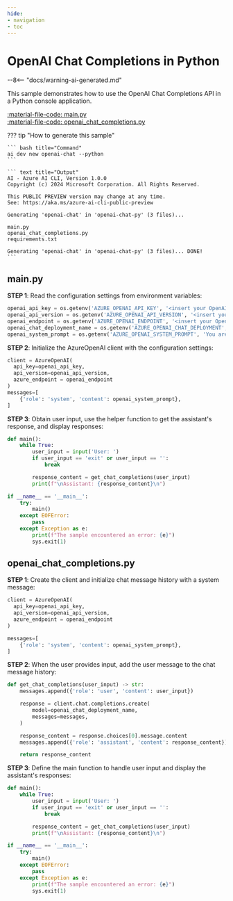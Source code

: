```yaml
---
hide:
- navigation
- toc
---
```

# OpenAI Chat Completions in Python

--8<-- "docs/warning-ai-generated.md"

This sample demonstrates how to use the OpenAI Chat Completions API in a Python console application.

[:material-file-code: main.py](./samples/openai-chat-py/main.py)  
[:material-file-code: openai_chat_completions.py](./samples/openai-chat-py/openai_chat_completions.py)  

??? tip "How to generate this sample"

    ``` bash title="Command"
    ai dev new openai-chat --python
    ```

    ``` text title="Output"
    AI - Azure AI CLI, Version 1.0.0
    Copyright (c) 2024 Microsoft Corporation. All Rights Reserved.

    This PUBLIC PREVIEW version may change at any time.
    See: https://aka.ms/azure-ai-cli-public-preview

    Generating 'openai-chat' in 'openai-chat-py' (3 files)...

    main.py
    openai_chat_completions.py
    requirements.txt

    Generating 'openai-chat' in 'openai-chat-py' (3 files)... DONE!
    ```

## main.py

**STEP 1**: Read the configuration settings from environment variables:

```python title="main.py"
openai_api_key = os.getenv('AZURE_OPENAI_API_KEY', '<insert your OpenAI API key here>')
openai_api_version = os.getenv('AZURE_OPENAI_API_VERSION', '<insert your Azure OpenAI API version here>')
openai_endpoint = os.getenv('AZURE_OPENAI_ENDPOINT', '<insert your OpenAI endpoint here>')
openai_chat_deployment_name = os.getenv('AZURE_OPENAI_CHAT_DEPLOYMENT', '<insert your OpenAI chat deployment name here>')
openai_system_prompt = os.getenv('AZURE_OPENAI_SYSTEM_PROMPT', 'You are a helpful AI assistant.')
```

**STEP 2**: Initialize the AzureOpenAI client with the configuration settings:

```python title="main.py"
client = AzureOpenAI(
  api_key=openai_api_key,
  api_version=openai_api_version,
  azure_endpoint = openai_endpoint
)
messages=[
    {'role': 'system', 'content': openai_system_prompt},
]
```

**STEP 3**: Obtain user input, use the helper function to get the assistant's response, and display responses:

```python title="main.py"
def main():
    while True:
        user_input = input('User: ')
        if user_input == 'exit' or user_input == '':
            break

        response_content = get_chat_completions(user_input)
        print(f"\nAssistant: {response_content}\n")

if __name__ == '__main__':
    try:
        main()
    except EOFError:
        pass
    except Exception as e:
        print(f"The sample encountered an error: {e}")
        sys.exit(1)
```

## openai_chat_completions.py

**STEP 1**: Create the client and initialize chat message history with a system message:

```python title="openai_chat_completions.py"
client = AzureOpenAI(
  api_key=openai_api_key,
  api_version=openai_api_version,
  azure_endpoint = openai_endpoint
)

messages=[
    {'role': 'system', 'content': openai_system_prompt},
]
```

**STEP 2**: When the user provides input, add the user message to the chat message history:

```python title="openai_chat_completions.py"
def get_chat_completions(user_input) -> str:
    messages.append({'role': 'user', 'content': user_input})

    response = client.chat.completions.create(
        model=openai_chat_deployment_name,
        messages=messages,
    )

    response_content = response.choices[0].message.content
    messages.append({'role': 'assistant', 'content': response_content})

    return response_content
```

**STEP 3**: Define the main function to handle user input and display the assistant's responses:

```python title="openai_chat_completions.py"
def main():
    while True:
        user_input = input('User: ')
        if user_input == 'exit' or user_input == '':
            break

        response_content = get_chat_completions(user_input)
        print(f"\nAssistant: {response_content}\n")

if __name__ == '__main__':
    try:
        main()
    except EOFError:
        pass
    except Exception as e:
        print(f"The sample encountered an error: {e}")
        sys.exit(1)
```
